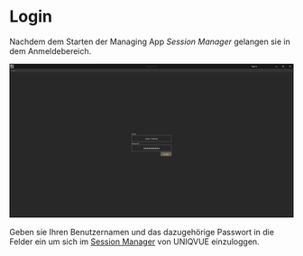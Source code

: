 # Login

Nachdem dem Starten der Managing App *Session Manager* gelangen sie in dem Anmeldebereich.

![Placeholder](img/Login_Maske.PNG)

Geben sie Ihren Benutzernamen und das dazugehörige Passwort in die Felder ein um sich im [Session Manager](sessionmanager.md) von UNIQVUE einzuloggen.
